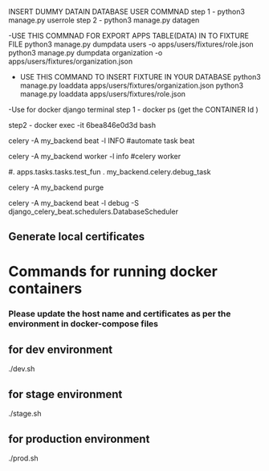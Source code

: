 
INSERT DUMMY DATAIN DATABASE USER COMMNAD 
step 1 -  python3 manage.py userrole
step 2 - python3 manage.py datagen




-USE THIS COMMNAD FOR EXPORT APPS TABLE(DATA) IN TO FIXTURE FILE
python3 manage.py dumpdata users  -o  apps/users/fixtures/role.json
python3 manage.py dumpdata organization  -o  apps/users/fixtures/organization.json

- USE THIS COMMAND TO INSERT FIXTURE IN YOUR DATABASE 
python3 manage.py loaddata apps/users/fixtures/organization.json
python3 manage.py loaddata apps/users/fixtures/role.json




 
-Use for docker  django terminal
step 1 - docker ps (get  the  CONTAINER Id )

step2 - docker exec -it 6bea846e0d3d bash


celery -A my_backend beat -l INFO     #automate task beat

celery -A my_backend worker -l info   #celery worker 

   


#. apps.tasks.tasks.test_fun
  . my_backend.celery.debug_task


celery -A my_backend  purge


celery -A my_backend beat -l debug -S django_celery_beat.schedulers.DatabaseScheduler




## Generate local certificates

<!-- openssl req -x509 -nodes -newkey rsa:4096 -keyout localhost.key -out localhost.crt -days 365 -subj '/CN=localhost' -->

# Commands for running docker containers

### Please update the host name and certificates as per the environment in docker-compose files 
## for dev environment

./dev.sh

## for stage environment

./stage.sh

## for production environment

./prod.sh 
